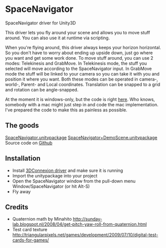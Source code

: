 SpaceNavigator
==============

SpaceNavigator driver for Unity3D

This driver lets you fly around your scene and allows you to move stuff around.
You can also use it at runtime via scripting.

When you're flying around, this driver always keeps your horizon horizontal.
So you don't have to worry about ending up upside down, just go where you want and get some work done.
To move stuff around, you can use 2 modes: Telekinesis and GrabMove.
In Telekinesis mode, the stuff you selected will move according to the SpaceNavigator input.
In GrabMove mode the stuff will be linked to your camera so you can take it with you and position it where you want.
Both these modes can be operated in camera-, world-, Parent- and Local coordinates.
Translation can be snapped to a grid and rotation can be angle-snapped.

At the moment it is windows-only, but the code is right [here](https://github.com/PatHightree/SpaceNavigator). 
Who knows, somebody with a mac might just step in and code the mac implementation. 
I've prepared the code to make this as painless as possible.

The goods
---------
[SpaceNavigator.unitypackage](http://www.xs4all.nl/~hightree/Unity/SpaceNavigator/SpaceNavigator_2013-03-13.unitypackage)
[SpaceNavigator+DemoScene.unitypackage](http://www.xs4all.nl/~hightree/Unity/SpaceNavigator/SpaceNavigator+demoscene_2013-03-13.unitypackage)
Source code on [Github](https://github.com/PatHightree/SpaceNavigator)

Installation
------------
- Install [3DConnexion driver](http://www.3dconnexion.com/service/drivers.html) and make sure it is running
- Import the unitypackage into your project
- Open the SpaceNavigator window from the pull-down menu Window/SpaceNavigator (or hit Alt-S)
- Fly away

Credits
-------
- Quaternion math by Minahito
http://sunday-lab.blogspot.nl/2008/04/get-pitch-yaw-roll-from-quaternion.html
- Test card texture
http://triangularpixels.net/games/development/2009/07/10/digital-test-cards-for-games/
